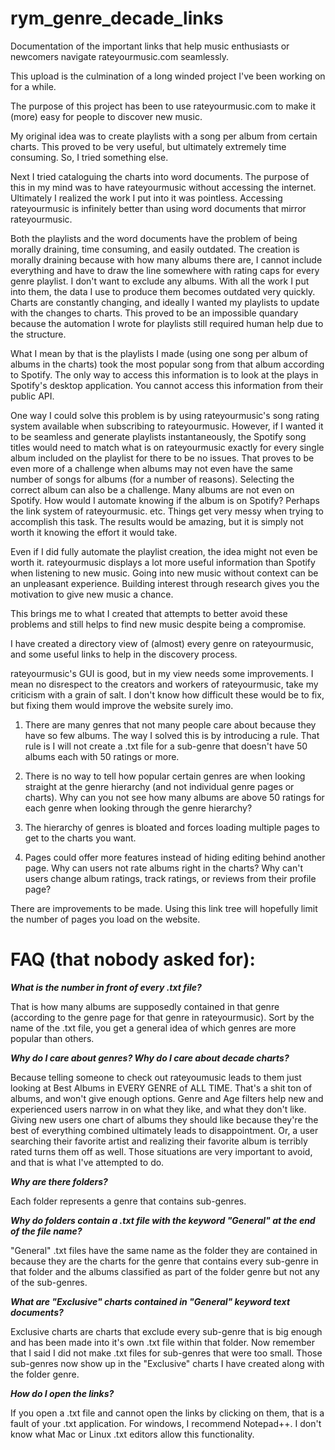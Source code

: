 # rym_genre_decade_links
Documentation of the important links that help music enthusiasts or newcomers navigate rateyourmusic.com seamlessly.

This upload is the culmination of a long winded project I've been working on for a while.

The purpose of this project has been to use rateyourmusic.com to make it (more) easy for people to discover new music.

My original idea was to create playlists with a song per album from certain charts. This proved to be very useful, but ultimately extremely time consuming. So, I tried something else.

Next I tried cataloguing the charts into word documents. The purpose of this in my mind was to have rateyourmusic without accessing the internet. Ultimately I realized the work I put into it was pointless. Accessing rateyourmusic is infinitely better than using word documents that mirror rateyourmusic.

Both the playlists and the word documents have the problem of being morally draining, time consuming, and easily outdated. The creation is morally draining because with how many albums there are, I cannot include everything and have to draw the line somewhere with rating caps for every genre playlist. I don't want to exclude any albums. With all the work I put into them, the data I use to produce them becomes outdated very quickly. Charts are constantly changing, and ideally I wanted my playlists to update with the changes to charts. This proved to be an impossible quandary because the automation I wrote for playlists still required human help due to the structure.

What I mean by that is the playlists I made (using one song per album of albums in the charts) took the most popular song from that album according to Spotify. The only way to access this information is to look at the plays in Spotify's desktop application. You cannot access this information from their public API.

One way I could solve this problem is by using rateyourmusic's song rating system available when subscribing to rateyourmusic. However, if I wanted it to be seamless and generate playlists instantaneously, the Spotify song titles would need to match what is on rateyourmusic exactly for every single album included on the playlist for there to be no issues. That proves to be even more of a challenge when albums may not even have the same number of songs for albums (for a number of reasons). Selecting the correct album can also be a challenge. Many albums are not even on Spotify. How would I automate knowing if the album is on Spotify? Perhaps the link system of rateyourmusic. etc. Things get very messy when trying to accomplish this task. The results would be amazing, but it is simply not worth it knowing the effort it would take.

Even if I did fully automate the playlist creation, the idea might not even be worth it. rateyourmusic displays a lot more useful information than Spotify when listening to new music. Going into new music without context can be an unpleasant experience. Building interest through research gives you the motivation to give new music a chance.

This brings me to what I created that attempts to better avoid these problems and still helps to find new music despite being a compromise.

I have created a directory view of (almost) every genre on rateyourmusic, and some useful links to help in the discovery process.

rateyourmusic's GUI is good, but in my view needs some improvements. I mean no disrespect to the creators and workers of rateyourmusic, take my criticism with a grain of salt. I don't know how difficult these would be to fix, but fixing them would improve the website surely imo.

1. There are many genres that not many people care about because they have so few albums. The way I solved this is by introducing a rule. That rule is I will not create a .txt file for a sub-genre that doesn't have 50 albums each with 50 ratings or more.

2. There is no way to tell how popular certain genres are when looking straight at the genre hierarchy (and not individual genre pages or charts). Why can you not see how many albums are above 50 ratings for each genre when looking through the genre hierarchy?

3. The hierarchy of genres is bloated and forces loading multiple pages to get to the charts you want.

4. Pages could offer more features instead of hiding editing behind another page. Why can users not rate albums right in the charts? Why can't users change album ratings, track ratings, or reviews from their profile page?

There are improvements to be made. Using this link tree will hopefully limit the number of pages you load on the website.

# FAQ (that nobody asked for):

***What is the number in front of every .txt file?***

That is how many albums are supposedly contained in that genre (according to the genre page for that genre in rateyourmusic). Sort by the name of the .txt file, you get a general idea of which genres are more popular than others.

***Why do I care about genres? Why do I care about decade charts?***

Because telling someone to check out rateyoumusic leads to them just looking at Best Albums in EVERY GENRE of ALL TIME. That's a shit ton of albums, and won't give enough options. Genre and Age filters help new and experienced users narrow in on what they like, and what they don't like. Giving new users one chart of albums they should like because they're the best of everything combined ultimately leads to disappointment. Or, a user searching their favorite artist and realizing their favorite album is terribly rated turns them off as well. Those situations are very important to avoid, and that is what I've attempted to do.

***Why are there folders?***

Each folder represents a genre that contains sub-genres.

***Why do folders contain a .txt file with the keyword "General" at the end of the file name?***

"General" .txt files have the same name as the folder they are contained in because they are the charts for the genre that contains every sub-genre in that folder and the albums classified as part of the folder genre but not any of the sub-genres.

***What are "Exclusive" charts contained in "General" keyword text documents?***

Exclusive charts are charts that exclude every sub-genre that is big enough and has been made into it's own .txt file within that folder. Now remember that I said I did not make .txt files for sub-genres that were too small. Those sub-genres now show up in the "Exclusive" charts I have created along with the folder genre.

***How do I open the links?***

If you open a .txt file and cannot open the links by clicking on them, that is a fault of your .txt application. For windows, I recommend Notepad++. I don't know what Mac or Linux .txt editors allow this functionality.

